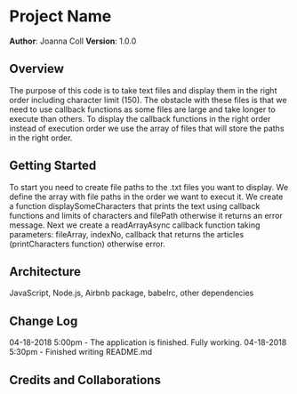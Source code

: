 # Project Name
**Author**: Joanna Coll
**Version**: 1.0.0 

## Overview

The purpose of this code is to take text files and display them in the right order including character limit (150). The obstacle with these files is that we need to use callback functions as some files are large and take longer to execute than others. To display the callback functions in the right order instead of execution order we use the array of files that will store the paths in the right order.

## Getting Started

To start you need to create file paths to the .txt files you want to display. We define the array with file paths in the order we want to execut it.
We create a function displaySomeCharacters that prints the text using callback functions and limits of characters and filePath otherwise it returns an error message.
Next we create a readArrayAsync callback function taking parameters: fileArray, indexNo, callback that returns the articles (printCharacters function) otherwise error.

## Architecture
JavaScript, Node.js, Airbnb package, babelrc, other dependencies

## Change Log

04-18-2018 5:00pm - The application is finished. Fully working.
04-18-2018 5:30pm - Finished writing README.md

## Credits and Collaborations
